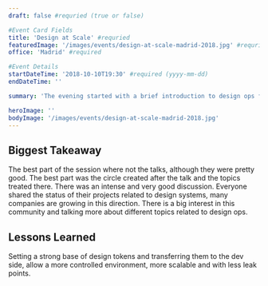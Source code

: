 ```yaml
---
draft: false #requried (true or false)

#Event Card Fields
title: 'Design at Scale' #requried
featuredImage: '/images/events/design-at-scale-madrid-2018.jpg' #requried
office: 'Madrid' #required

#Event Details
startDateTime: '2018-10-10T19:30' #required (yyyy-mm-dd)
endDateTime: ''

summary: 'The evening started with a brief introduction to design ops from Ale M. Later, Alfonso Morcuende made an immersion into design tokens by guiding the talk through Realized design system Thonet.'

heroImage: ''
bodyImage: '/images/events/design-at-scale-madrid-2018.jpg'
---
```


## Biggest Takeaway

The best part of the session where not the talks, although they were pretty good. The best part was the circle created after the talk and the topics treated there. There was an intense and very good discussion. Everyone shared the status of their projects related to design systems, many companies are growing in this direction. There is a big interest in this community and talking more about different topics related to design ops.

## Lessons Learned

Setting a strong base of design tokens and transferring them to the dev side, allow a more controlled environment, more scalable and with less leak points.
